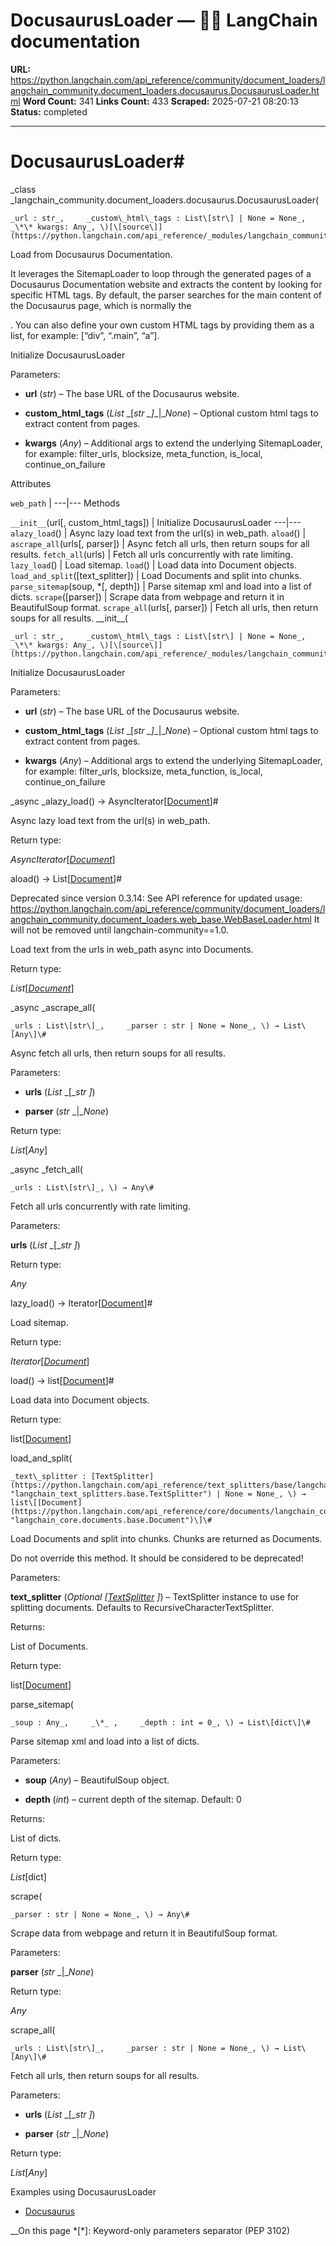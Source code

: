 # DocusaurusLoader — 🦜🔗 LangChain  documentation

**URL:** https://python.langchain.com/api_reference/community/document_loaders/langchain_community.document_loaders.docusaurus.DocusaurusLoader.html
**Word Count:** 341
**Links Count:** 433
**Scraped:** 2025-07-21 08:20:13
**Status:** completed

---

# DocusaurusLoader\#

_class _langchain\_community.document\_loaders.docusaurus.DocusaurusLoader\(

    _url : str_,     _custom\_html\_tags : List\[str\] | None = None_,     _\*\* kwargs: Any_, \)[\[source\]](https://python.langchain.com/api_reference/_modules/langchain_community/document_loaders/docusaurus.html#DocusaurusLoader)\#     

Load from Docusaurus Documentation.

It leverages the SitemapLoader to loop through the generated pages of a Docusaurus Documentation website and extracts the content by looking for specific HTML tags. By default, the parser searches for the main content of the Docusaurus page, which is normally the <article>. You can also define your own custom HTML tags by providing them as a list, for example: \[“div”, “.main”, “a”\].

Initialize DocusaurusLoader

Parameters:     

  * **url** \(_str_\) – The base URL of the Docusaurus website.

  * **custom\_html\_tags** \(_List_ _\[__str_ _\]__|__None_\) – Optional custom html tags to extract content from pages.

  * **kwargs** \(_Any_\) – Additional args to extend the underlying SitemapLoader, for example: filter\_urls, blocksize, meta\_function, is\_local, continue\_on\_failure

Attributes

`web_path` |    ---|---      Methods

`__init__`\(url\[, custom\_html\_tags\]\) | Initialize DocusaurusLoader   ---|---   `alazy_load`\(\) | Async lazy load text from the url\(s\) in web\_path.   `aload`\(\) |    `ascrape_all`\(urls\[, parser\]\) | Async fetch all urls, then return soups for all results.   `fetch_all`\(urls\) | Fetch all urls concurrently with rate limiting.   `lazy_load`\(\) | Load sitemap.   `load`\(\) | Load data into Document objects.   `load_and_split`\(\[text\_splitter\]\) | Load Documents and split into chunks.   `parse_sitemap`\(soup, \*\[, depth\]\) | Parse sitemap xml and load into a list of dicts.   `scrape`\(\[parser\]\) | Scrape data from webpage and return it in BeautifulSoup format.   `scrape_all`\(urls\[, parser\]\) | Fetch all urls, then return soups for all results.      \_\_init\_\_\(

    _url : str_,     _custom\_html\_tags : List\[str\] | None = None_,     _\*\* kwargs: Any_, \)[\[source\]](https://python.langchain.com/api_reference/_modules/langchain_community/document_loaders/docusaurus.html#DocusaurusLoader.__init__)\#     

Initialize DocusaurusLoader

Parameters:     

  * **url** \(_str_\) – The base URL of the Docusaurus website.

  * **custom\_html\_tags** \(_List_ _\[__str_ _\]__|__None_\) – Optional custom html tags to extract content from pages.

  * **kwargs** \(_Any_\) – Additional args to extend the underlying SitemapLoader, for example: filter\_urls, blocksize, meta\_function, is\_local, continue\_on\_failure

_async _alazy\_load\(\) → AsyncIterator\[[Document](https://python.langchain.com/api_reference/core/documents/langchain_core.documents.base.Document.html#langchain_core.documents.base.Document "langchain_core.documents.base.Document")\]\#     

Async lazy load text from the url\(s\) in web\_path.

Return type:     

_AsyncIterator_\[[_Document_](https://python.langchain.com/api_reference/core/documents/langchain_core.documents.base.Document.html#langchain_core.documents.base.Document "langchain_core.documents.base.Document")\]

aload\(\) → List\[[Document](https://python.langchain.com/api_reference/core/documents/langchain_core.documents.base.Document.html#langchain_core.documents.base.Document "langchain_core.documents.base.Document")\]\#     

Deprecated since version 0.3.14: See API reference for updated usage: <https://python.langchain.com/api_reference/community/document_loaders/langchain_community.document_loaders.web_base.WebBaseLoader.html> It will not be removed until langchain-community==1.0.

Load text from the urls in web\_path async into Documents.

Return type:     

_List_\[[_Document_](https://python.langchain.com/api_reference/core/documents/langchain_core.documents.base.Document.html#langchain_core.documents.base.Document "langchain_core.documents.base.Document")\]

_async _ascrape\_all\(

    _urls : List\[str\]_,     _parser : str | None = None_, \) → List\[Any\]\#     

Async fetch all urls, then return soups for all results.

Parameters:     

  * **urls** \(_List_ _\[__str_ _\]_\)

  * **parser** \(_str_ _|__None_\)

Return type:     

_List_\[_Any_\]

_async _fetch\_all\(

    _urls : List\[str\]_, \) → Any\#     

Fetch all urls concurrently with rate limiting.

Parameters:     

**urls** \(_List_ _\[__str_ _\]_\)

Return type:     

_Any_

lazy\_load\(\) → Iterator\[[Document](https://python.langchain.com/api_reference/core/documents/langchain_core.documents.base.Document.html#langchain_core.documents.base.Document "langchain_core.documents.base.Document")\]\#     

Load sitemap.

Return type:     

_Iterator_\[[_Document_](https://python.langchain.com/api_reference/core/documents/langchain_core.documents.base.Document.html#langchain_core.documents.base.Document "langchain_core.documents.base.Document")\]

load\(\) → list\[[Document](https://python.langchain.com/api_reference/core/documents/langchain_core.documents.base.Document.html#langchain_core.documents.base.Document "langchain_core.documents.base.Document")\]\#     

Load data into Document objects.

Return type:     

list\[[Document](https://python.langchain.com/api_reference/core/documents/langchain_core.documents.base.Document.html#langchain_core.documents.base.Document "langchain_core.documents.base.Document")\]

load\_and\_split\(

    _text\_splitter : [TextSplitter](https://python.langchain.com/api_reference/text_splitters/base/langchain_text_splitters.base.TextSplitter.html#langchain_text_splitters.base.TextSplitter "langchain_text_splitters.base.TextSplitter") | None = None_, \) → list\[[Document](https://python.langchain.com/api_reference/core/documents/langchain_core.documents.base.Document.html#langchain_core.documents.base.Document "langchain_core.documents.base.Document")\]\#     

Load Documents and split into chunks. Chunks are returned as Documents.

Do not override this method. It should be considered to be deprecated\!

Parameters:     

**text\_splitter** \(_Optional_ _\[_[_TextSplitter_](https://python.langchain.com/api_reference/text_splitters/base/langchain_text_splitters.base.TextSplitter.html#langchain_text_splitters.base.TextSplitter "langchain_text_splitters.base.TextSplitter") _\]_\) – TextSplitter instance to use for splitting documents. Defaults to RecursiveCharacterTextSplitter.

Returns:     

List of Documents.

Return type:     

list\[[Document](https://python.langchain.com/api_reference/core/documents/langchain_core.documents.base.Document.html#langchain_core.documents.base.Document "langchain_core.documents.base.Document")\]

parse\_sitemap\(

    _soup : Any_,     _\*_ ,     _depth : int = 0_, \) → List\[dict\]\#     

Parse sitemap xml and load into a list of dicts.

Parameters:     

  * **soup** \(_Any_\) – BeautifulSoup object.

  * **depth** \(_int_\) – current depth of the sitemap. Default: 0

Returns:     

List of dicts.

Return type:     

_List_\[dict\]

scrape\(

    _parser : str | None = None_, \) → Any\#     

Scrape data from webpage and return it in BeautifulSoup format.

Parameters:     

**parser** \(_str_ _|__None_\)

Return type:     

_Any_

scrape\_all\(

    _urls : List\[str\]_,     _parser : str | None = None_, \) → List\[Any\]\#     

Fetch all urls, then return soups for all results.

Parameters:     

  * **urls** \(_List_ _\[__str_ _\]_\)

  * **parser** \(_str_ _|__None_\)

Return type:     

_List_\[_Any_\]

Examples using DocusaurusLoader

  * [Docusaurus](https://python.langchain.com/docs/integrations/document_loaders/docusaurus/)

__On this page   *[\*]: Keyword-only parameters separator (PEP 3102)